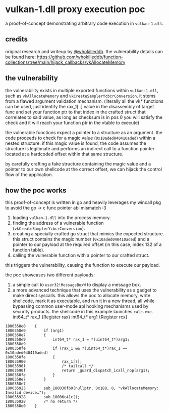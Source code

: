 # vulkan-1.dll proxy execution poc

a proof-of-concept demonstrating arbitrary code execution in `vulkan-1.dll`.

## credits

original research and writeup by [@whokilleddb](https://twitter.com/whokilleddb).
the vulnerability details can be found here: https://github.com/whokilleddb/function-collections/tree/main/hijack_callbacks/vkAllocateMemory

## the vulnerability

the vulnerability exists in multiple exported functions within `vulkan-1.dll`, such as `vkAllocateMemory` and `vkCreateSamplerYcbcrConversion`. it stems from a flawed argument validation mechanism. (literally all the vk* functions can be used, just identify the rax_1[..] value in the disassembly of target func and set your function ptr to that index in the crafted struct that correlates to said value, as long as checksum is in pos 0 you will satisfy the check and it will reach your function ptr in the vtable to execute)

the vulnerable functions expect a pointer to a structure as an argument. the code proceeds to check for a magic value (`0x10aded040410aded`) within a nested structure. if this magic value is found, the code assumes the structure is legitimate and performs an indirect call to a function pointer located at a hardcoded offset within that same structure.

by carefully crafting a fake structure containing the magic value and a pointer to our own shellcode at the correct offset, we can hijack the control flow of the application.

## how the poc works

this proof-of-concept is written in go and heavily leverages my wincall pkg to avoid the go -> c func pointer abi mismatch :3

1.  loading `vulkan-1.dll` into the process memory.
2.  finding the address of a vulnerable function (`vkCreateSamplerYcbcrConversion`).
3.  creating a specially crafted go struct that mimics the expected structure. this struct contains the magic number (`0x10aded040410aded`) and a pointer to our payload at the required offset (in this case, index 132 of a function table).
4.  calling the vulnerable function with a pointer to our crafted struct.

this triggers the vulnerability, causing the function to execute our payload.

the poc showcases two different payloads:
1.  a simple call to `user32!MessageBoxW` to display a message box.
2.  a more advanced technique that uses the vulnerability as a gadget to make direct syscalls. this allows the poc to allocate memory, write shellcode, mark it as executable, and run it in a new thread, all while bypassing common user-mode api hooking mechanisms used by security products. the shellcode in this example launches `calc.exe`.
int64_t* rax_1  {Register rax}
int64_t* arg1  {Register rcx}
```
1800358e0    {
1800358e0        if (arg1)
1800358e7        {
1800358e9            int64_t* rax_1 = *(uint64_t*)arg1;
1800358e9            
1800358fe            if (rax_1 && *(uint64_t*)rax_1 == 0x10aded040410aded)
1800358fe            {
180035900                rax_1[7];
18003590f                /* tailcall */
18003590f                return _guard_dispatch_icall_nop(arg1);
1800358fe            }
1800358e7        }
1800358e7        
180035923        sub_180030f60(nullptr, 0x188, 0, "vkAllocateMemory: Invalid device…");
180035928        sub_18006c41c();
180035928        /* no return */
1800358e0    }
```
